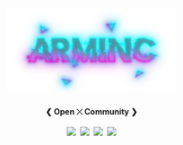 <h1 align="center">
  <a href="https://github.com/armync"><img src="https://raw.githubusercontent.com/ArmynC/ArminC-Resources/main/images/arminc.png" alt="ArminC" width="300" height="150"></a>
</h1>

<h4 align="center">❮ Open ⤫ Community ❯</h4>

<p align="center">
  <a href="mailto:arminandrey@gmail.com?subject=[GitHub Mail] Subject"><img src="https://img.shields.io/badge/-Mail-red?style=flat&logo=mailgun&labelColor=white"/></a>&nbsp;
  <a href="@arminc.bsky.social"><img src="https://img.shields.io/badge/-Bluesky-blue?style=flat&logo=bluesky&labelColor=white"/></a>&nbsp;
  <a href="https://steamcommunity.com/id/arminc/"><img src="https://img.shields.io/badge/-Steam-black?style=flat&logo=Steam&logoColor=black&labelColor=white"/></a>&nbsp;
  <a href="https://github.com/sponsors/armync"><img src="https://img.shields.io/badge/Sponsor--green?style=flat&logo=undertale&logoColor=green&color=white"/></a>
</p>